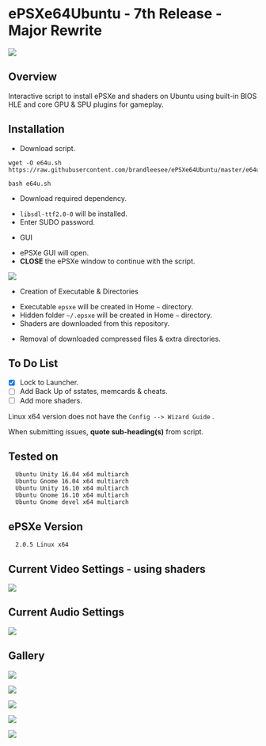 # ePSXe64Ubuntu - 7th Release - Major Rewrite

![](http://i.imgur.com/2Bw3iLS.png)

## Overview

Interactive script to install ePSXe and shaders on Ubuntu using built-in BIOS HLE and core GPU & SPU plugins for gameplay.

## Installation

* Download script.

```
wget -O e64u.sh https://raw.githubusercontent.com/brandleesee/ePSXe64Ubuntu/master/e64u.sh

bash e64u.sh
```

* Download required dependency.
 - ` libsdl-ttf2.0-0 ` will be installed.
 - Enter SUDO password.

* GUI
 - ePSXe GUI will open. 
 - **CLOSE** the ePSXe window to continue with the script. 

![](http://i.imgur.com/2mT7smo.png)

* Creation of Executable & Directories
 - Executable ` epsxe ` will be created in Home  ` ~ ` directory.
 - Hidden folder ` ~/.epsxe ` will be created in Home  ` ~ ` directory.
 - Shaders are downloaded from this repository.

* Removal of downloaded compressed files & extra directories.
 
## To Do List

- [x] Lock to Launcher.
- [ ] Add Back Up of sstates, memcards & cheats.
- [ ] Add more shaders.

Linux x64 version does not have the  ` Config --> Wizard Guide ` .

When submitting issues, **quote sub-heading(s)** from script.

## Tested on 

```
  Ubuntu Unity 16.04 x64 multiarch
  Ubuntu Gnome 16.04 x64 multiarch
  Ubuntu Unity 16.10 x64 multiarch
  Ubuntu Gnome 16.10 x64 multiarch
  Ubuntu Gnome devel x64 multiarch
```

## ePSXe Version

```
  2.0.5 Linux x64
```

## Current Video Settings - using shaders

![](http://i.imgur.com/ZBFCUva.png)

## Current Audio Settings

![](http://i.imgur.com/57kdpJR.png)

## Gallery

![](http://i.imgur.com/fRardY8.gif)

![](http://i.imgur.com/Ja5u4Dg.png)

![](http://i.imgur.com/p8vMQDt.png)

![](http://i.imgur.com/w4Ua94W.png)

![](http://i.imgur.com/MDQabuy.png)
